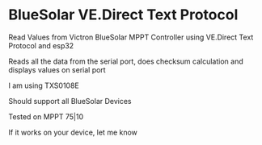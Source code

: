 # BlueSolar VE.Direct Text Protocol
Read Values from Victron BlueSolar MPPT Controller using VE.Direct Text Protocol and esp32

Reads all the data from the serial port, does checksum calculation and displays values on serial port

I am using TXS0108E

Should support all BlueSolar Devices

Tested on MPPT 75|10

If it works on your device, let me know

